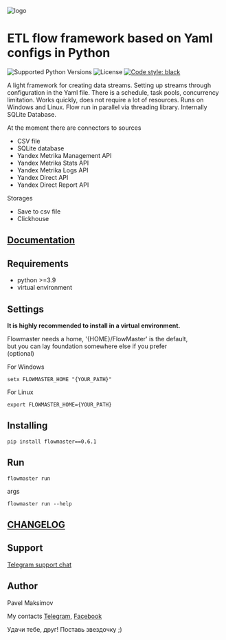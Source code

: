 ![logo](docs/img/logoza.ru.png)

# ETL flow framework based on Yaml configs in Python

![Supported Python Versions](https://img.shields.io/static/v1?label=python&message=>=3.9&color=blue)
![License](https://img.shields.io/static/v1?label=license&message=GPLv3&color=green)
<a href="https://github.com/psf/black"><img alt="Code style: black" src="https://img.shields.io/badge/code%20style-black-000000.svg"></a>

A light framework for creating data streams. 
Setting up streams through configuration in the Yaml file.
There is a schedule, task pools, concurrency limitation.
Works quickly, does not require a lot of resources. 
Runs on Windows and Linux.
Flow run in parallel via threading library. 
Internally SQLite Database.

At the moment there are connectors to sources
- CSV file
- SQLite database
- Yandex Metrika Management API
- Yandex Metrika Stats API
- Yandex Metrika Logs API
- Yandex Direct API
- Yandex Direct Report API

Storages
- Save to csv file
- Clickhouse


## [Documentation](docs/main.md)

## Requirements
- python >=3.9
- virtual environment


## Settings

**It is highly recommended to install in a virtual environment.**

Flowmaster needs a home, '{HOME}/FlowMaster' is the default,\
but you can lay foundation somewhere else if you prefer\
(optional)

For Windows

    setx FLOWMASTER_HOME "{YOUR_PATH}"

For Linux

    export FLOWMASTER_HOME={YOUR_PATH}

## Installing
    pip install flowmaster==0.6.1

## Run
    flowmaster run

args

    flowmaster run --help


## [CHANGELOG](CHANGELOG.md)


## Support

[Telegram support chat](https://t.me/joinchat/DhWJYG_yECYyYTEy)


## Author
Pavel Maksimov

My contacts
[Telegram](https://t.me/pavel_maksimow),
[Facebook](https://www.facebook.com/pavel.maksimow)

Удачи тебе, друг! Поставь звездочку ;)
